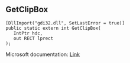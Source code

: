 ## GetClipBox

```
[DllImport("gdi32.dll", SetLastError = true)]
public static extern int GetClipBox(
   IntPtr hdc,
   out RECT lprect
);
```

Microsoft documentation: [Link](https://docs.microsoft.com/en-us/windows/win32/api/wingdi/nf-wingdi-getclipbox)
